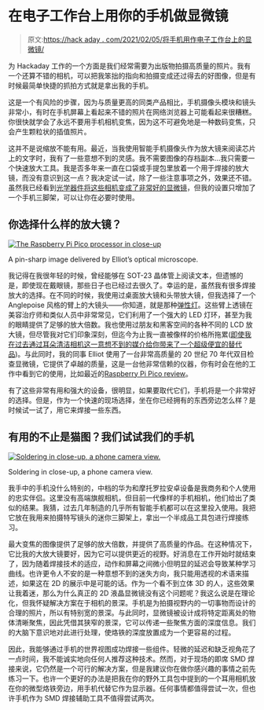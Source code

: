 # 在电子工作台上用你的手机做显微镜

> 原文:[https://hack aday . com/2021/02/05/将手机用作电子工作台上的显微镜/](https://hackaday.com/2021/02/05/using-your-phone-as-a-microscope-on-the-electronics-workbench/)

为 Hackaday 工作的一个方面是我们经常需要为出版物拍摄高质量的照片。我有一个还算不错的相机，可以把我笨拙的指向和拍摄变成还过得去的好图像，但是有时候最简单快捷的抓拍方式就是拿出我的手机。

这是一个有风险的步骤，因为与质量更高的同类产品相比，手机摄像头模块和镜头非常小，有时在手机屏幕上看起来不错的照片在网络浏览器上可能看起来很糟糕。你很快就学会了永远不要用手机相机变焦，因为这不可避免地是一种数码变焦，只会产生颗粒状的插值照片。

这并不是说缩放不能有用。最近，当我使用智能手机摄像头作为放大镜来阅读芯片上的文字时，我有了一些意想不到的灵感。我不需要图像的存档副本…我只需要一个快速放大工具。我是否多年来一直在口袋或手提包里放着一个用于焊接的放大镜，而没有意识到这一点？我决定试一试，除了一些注意事项之外，效果还不错。虽然我已经看到[光学器件将这些相机变成了非常好的显微镜](https://hackaday.com/2016/04/11/iphone-microscopy-and-other-adventures/)，但我的设置只增加了一个手机三脚架，可以让你在必要时使用。

## 你选择什么样的放大镜？

[![The Raspberry Pi Pico processor in close-up](../Images/debfd3d8b7e55f08ca2028a48cbec683.png)](https://hackaday.com/wp-content/uploads/2021/01/DSCF2199_thumbnail.png)

A pin-sharp image delivered by Elliot’s optical microscope.

我记得在我很年轻的时候，曾经能够在 SOT-23 晶体管上阅读文本，但遗憾的是，即使现在戴眼镜，那些日子也已经过去很久了。幸运的是，虽然我有很多焊接放大的选择。在不同的时候，我使用过桌面放大镜和头带放大镜，但我选择了一个 Anglepoise 风格的臂上的大镜头——你知道，就是那种[弹性灯](https://en.wikipedia.org/wiki/Anglepoise_lamp)。这些臂上透镜在美容治疗师和类似人员中非常常见，它们利用了一个强大的 LED 灯环，甚至为我的眼睛提供了足够的放大倍数。我也使用过朋友和黑客空间的各种不同的 LCD 放大镜，但尽管我对它们印象深刻，但迄今为止我一直被像样的价格所拖累([即使我在过去通过耳朵清洁相机这一意想不到的媒介给你带来了一个超级便宜的替代品](https://hackaday.com/2019/11/11/review-ear-wax-cleaning-cameras-as-cheap-microscopes-we-take-a-closer-look/))。与此同时，我的同事 Elliot 使用了一台非常高质量的 20 世纪 70 年代双目检查显微镜，它提供了卓越的质量，这是一台他非常信赖的仪器，你有时会在他的工作中看到它的使用，比如最近的[Raspberry Pi Pico review](https://hackaday.com/2021/01/20/raspberry-pi-enters-microcontroller-game-with-4-pico/)。

有了这些非常有用和强大的设备，很明显，如果要取代它们，手机将是一个非常好的选择。但是，作为一个快速的现场选择，坐在你已经拥有的东西旁边怎么样？是时候试一试了，用它来焊接一些东西。

## 有用的不止是猫图？我们试试我们的手机

[![Soldering in close-up, a phone camera view.](../Images/86208e0ec51114fc32e957fd5b1b0f26.png)](https://hackaday.com/wp-content/uploads/2021/01/phone-magnifier-view.jpg)

Soldering in close-up, a phone camera view.

我手中的手机没什么特别的，中档的华为和摩托罗拉安卓设备是我商务和个人使用的忠实伴侣。这里没有高端旗舰相机，但目前一代像样的手机相机，他们给出了类似的结果。我猜，过去几年制造的几乎所有智能手机都可以在这里投入使用。我把它放在我用来拍摄特写镜头的迷你三脚架上，拿出一个半成品工具包进行焊接练习。

最大变焦的图像提供了足够的放大倍数，并提供了高质量的作品。在这种情况下，它比我的大放大镜要好，因为它可以提供更近的视野。好消息在工作开始时就结束了，因为随着焊接技术的适应，动作和屏幕之间微小但明显的延迟会导致某种学习曲线。也许更令人不安的是一种意想不到的迷失方向，我只能用透视的术语来描述，如果这在 2D 的展示中是可能的话。作为一个看不到立体 3D 的人，这些效果让我着迷，那么为什么真正的 2D 液晶显微镜没有这个问题呢？我这么说是在理论化，但我怀疑解决方案在于相机的景深。手机是为拍摄视野内的一切事物而设计的合理的照片，所以有特别宽的景深。与此同时，显微镜被设计成将特定距离处的物体清晰聚焦，因此凭借其狭窄的景深，它可以传递一些聚焦方面的深度信息。我们的大脑下意识地对此进行处理，使烙铁的深度放置成为一个更容易的过程。

因此，我能够通过手机的世界视图成功焊接一些组件。轻微的延迟和缺乏视角花了一点时间，我不能诚实地向任何人推荐这种技术。然而，对于现场的即席 SMD 焊接来说，它仍然是一个可行的解决方案，但是我建议你在做你感兴趣的事情之前先练习一下。也许一个更好的办法是把我在你的野外工具包中提到的一个耳用相机放在你的微型烙铁旁边，用手机代替它作为显示器。任何事情都值得尝试一次，但也许手机作为 SMD 焊接辅助工具不值得尝试两次。